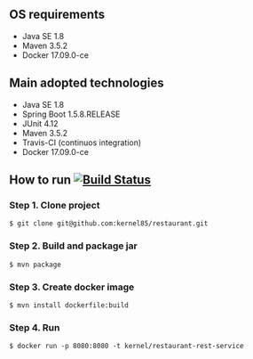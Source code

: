 ## OS requirements

- Java SE 1.8
- Maven 3.5.2
- Docker 17.09.0-ce

## Main adopted technologies

- Java SE 1.8
- Spring Boot 1.5.8.RELEASE
- JUnit 4.12
- Maven 3.5.2
- Travis-CI (continuos integration)
- Docker 17.09.0-ce

## How to run [![Build Status](https://travis-ci.org/kernel85/restaurant.svg?branch=master)](https://travis-ci.org/kernel85/restaurant)

### Step 1. Clone project
```$ git clone git@github.com:kernel85/restaurant.git```

### Step 2. Build and package jar
```$ mvn package```

### Step 3. Create docker image
```$ mvn install dockerfile:build```

### Step 4. Run
```$ docker run -p 8080:8080 -t kernel/restaurant-rest-service```
